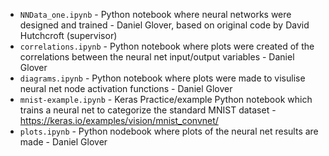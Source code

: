 - `NNData_one.ipynb` - Python notebook where neural networks were designed and trained - Daniel Glover, based on original code by David Hutchcroft (supervisor)
- `correlations.ipynb` - Python notebook where plots were created of the correlations between the neural net input/output variables - Daniel Glover
- `diagrams.ipynb` - Python notebook where plots were made to visulise neural net node activation functions - Daniel Glover
- `mnist-example.ipynb` - Keras Practice/example Python notebook which trains a neural net to categorize the standard MNIST dataset - https://keras.io/examples/vision/mnist_convnet/
- `plots.ipynb` - Python nodebook where plots of the neural net results are made - Daniel Glover
